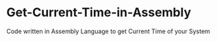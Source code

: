 # Get-Current-Time-in-Assembly
Code written in Assembly Language to get Current Time of your System
